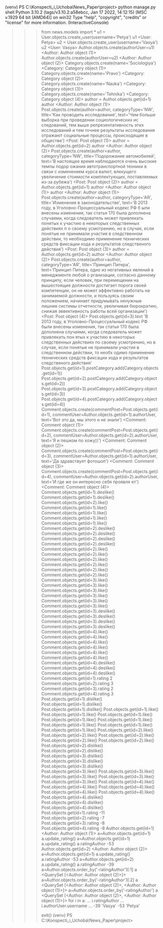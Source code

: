 (venv) PS C:\Konspecti_i_Uchoba\News_Paper\project> python manage.py shell
Python 3.10.2 (tags/v3.10.2:a58ebcc, Jan 17 2022, 14:12:15) [MSC v.1929 64 bit (AMD64)] on win32
Type "help", "copyright", "credits" or "license" for more information.
(InteractiveConsole)
>>> from news.models import *
>>> u1 = User.objects.create_user(username='Petya')
>>> u1
<User: Petya>
>>> u2 = User.objects.create_user(username='Vasya')
>>> u2
<User: Vasya>
>>> Author.objects.create(authorUser=u1)
<Author: Author object (1)>
>>> Author.objects.create(authorUser=u2)
<Author: Author object (2)>
>>> Category.objects.create(name='Sociologiya')
<Category: Category object (1)>
>>> Category.objects.create(name='Pravo')
<Category: Category object (2)>
>>> Category.objects.create(name='Nauka')
<Category: Category object (3)>
>>> Category.objects.create(name='Tehnika')
<Category: Category object (4)>
>>> author = Author.objects.get(id=1)
>>> author
<Author: Author object (1)>
>>> Post.objects.create(author=author, categoryType='NW', title='Как проводить исследование', text='Чем больше выборка при проведении социологических ис
следований, тем выше репрезентативность этих исследований и тем точнее результаты исследования отражают социальные процессы, происходящие в обществе')
<Post: Post object (1)>
>>> author = Author.objects.get(id=2)
>>> author
<Author: Author object (2)>
>>> Post.objects.create(author=author, categoryType='NW', title='Подорожание автомобилей', text='В настоящее время наблюдаются очень высокие темпы подор
ожания автотранспортной техники в связи с изменением курса валют, влекущего увеличение стоимости комплектующих, поставляемых из-за рубежа')
<Post: Post object (2)>
>>> author = Author.objects.get(id=1)
>>> author
<Author: Author object (1)>
>>> author
<Author: Author object (1)>
>>> Post.objects.create(author=author, categoryType='AR', title='Изменения в законодательстве', text='В 2013 году, в Уголовно-Процессуальный кодекс РФ б
ыли внесены изменения, так статья 170 была дополнена случаями, когда следователь может привлекать понятых к участию в некоторых следственных действиях п
о своему усмотрению, но в случае, если понятые не принимали участия в следственном действии, то необходимо применение технических средств фиксации хода
и результатов следственого действия')
<Post: Post object (3)>
>>> author = Author.objects.get(id=2)
>>> author
<Author: Author object (2)>
>>> Post.objects.create(author=author, categoryType='AR', title='Принцип Питера', text='Принцип Питера, одно из негативных явлений в менеджменте любой о
рганизации, согласно данному принципу, если человек, при перемещении на вышестоящие должности достигает порога своей компетенции, он не может эффективно
 работать на занимаемой должности, и пользуясь своим положением, начинает придумывать ненужные лишние системы отчетности, увеличивая бюрократию, снижая
эввективность работы всей организации')
<Post: Post object (4)>
>>> Post.objects.get(id=3).text
'В 2013 году, в Уголовно-Процессуальный кодекс РФ были внесены изменения, так статья 170 была дополнена случаями, когда следователь может привлекать пон
ятых к участию в некоторых следственных действиях по своему усмотрению, но в случае, если понятые не принимали участия в следственном действии, то необх
одимо применение технических средств фиксации хода и результатов следственого действия'
>>> Post.objects.get(id=1).postCategory.add(Category.objects.get(id=1))
>>> Post.objects.get(id=2).postCategory.add(Category.objects.get(id=2))
>>> Post.objects.get(id=3).postCategory.add(Category.objects.get(id=3))
>>> Post.objects.get(id=4).postCategory.add(Category.objects.get(id=4))
>>> Comment.objects.create(commentPost=Post.objects.get(id=1), commentUser=Author.objects.get(id=1).authorUser, text='Вот это да, мы этого и не знали')
<Comment: Comment object (1)>
>>> Comment.objects.create(commentPost=Post.objects.get(id=2), commentUser=Author.objects.get(id=2).authorUser, text='Я и пешком по хожу))')
<Comment: Comment object (2)>
>>> Comment.objects.create(commentPost=Post.objects.get(id=3), commentUser=Author.objects.get(id=1).authorUser, text='Да здравствует фотошоп')
<Comment: Comment object (3)>
>>> Comment.objects.create(commentPost=Post.objects.get(id=4), commentUser=Author.objects.get(id=2).authorUser, text='И где же он интересно себя проявля
ет')
<Comment: Comment object (4)>
>>> Comment.objects.get(id=1).deslike()
>>> Comment.objects.get(id=1).deslike()
>>> Comment.objects.get(id=2).like()
>>> Comment.objects.get(id=1).like()
>>> Comment.objects.get(id=1).like()
>>> Comment.objects.get(id=1).like()
>>> Comment.objects.get(id=1).like()
>>> Comment.objects.get(id=2).deslike()
>>> Comment.objects.get(id=2).deslike()
>>> Comment.objects.get(id=2).deslike()
>>> Comment.objects.get(id=2).deslike()
>>> Comment.objects.get(id=2).like()
>>> Comment.objects.get(id=2).like()
>>> Comment.objects.get(id=2).like()
>>> Comment.objects.get(id=2).like()
>>> Comment.objects.get(id=2).like()
>>> Comment.objects.get(id=2).like()
>>> Comment.objects.get(id=3).like()
>>> Comment.objects.get(id=3).like()
>>> Comment.objects.get(id=3).like()
>>> Comment.objects.get(id=3).like()
>>> Comment.objects.get(id=3).like()
>>> Comment.objects.get(id=3).like()
>>> Comment.objects.get(id=3).deslike()
>>> Comment.objects.get(id=3).deslike()
>>> Comment.objects.get(id=3).deslike()
>>> Comment.objects.get(id=3).deslike()
>>> Comment.objects.get(id=4).like()
>>> Comment.objects.get(id=4).like()
>>> Comment.objects.get(id=4).like()
>>> Comment.objects.get(id=4).like()
>>> Comment.objects.get(id=4).like()
>>> Comment.objects.get(id=4).like()
>>> Comment.objects.get(id=4).deslike()
>>> Comment.objects.get(id=4).deslike()
>>> Comment.objects.get(id=4).deslike()
>>> Comment.objects.get(id=1).rating
2
>>> Comment.objects.get(id=2).rating
3
>>> Comment.objects.get(id=3).rating
2
>>> Comment.objects.get(id=4).rating
3
>>> Post.objects.get(id=1).dislike()
>>> Post.objects.get(id=1).dislike()
>>> Post.objects.get(id=1).dislike()
>>> Post.objects.get(id=1).like()
>>> Post.objects.get(id=1).like()
>>> Post.objects.get(id=1).like()
>>> Post.objects.get(id=1).like()
>>> Post.objects.get(id=1).like()
>>> Post.objects.get(id=1).like()
>>> Post.objects.get(id=1).like()
>>> Post.objects.get(id=1).like()
>>> Post.objects.get(id=2).like()
>>> Post.objects.get(id=2).like()
>>> Post.objects.get(id=2).like()
>>> Post.objects.get(id=2).like()
>>> Post.objects.get(id=2).like()
>>> Post.objects.get(id=2).dislike()
>>> Post.objects.get(id=2).dislike()
>>> Post.objects.get(id=3).dislike()
>>> Post.objects.get(id=3).dislike()
>>> Post.objects.get(id=3).dislike()
>>> Post.objects.get(id=3).like()
>>> Post.objects.get(id=3).like()
>>> Post.objects.get(id=3).like()
>>> Post.objects.get(id=3).like()
>>> Post.objects.get(id=3).like()
>>> Post.objects.get(id=4).like()
>>> Post.objects.get(id=4).like()
>>> Post.objects.get(id=4).like()
>>> Post.objects.get(id=4).like()
>>> Post.objects.get(id=4).like()
>>> Post.objects.get(id=4).dislike()
>>> Post.objects.get(id=4).dislike()
>>> Post.objects.get(id=4).dislike()
>>> Post.objects.get(id=1).rating
-11
>>> Post.objects.get(id=2).rating
-7
>>> Post.objects.get(id=3).rating
-8
>>> Post.objects.get(id=4).rating
-8
>>> Author.objects.get(id=1)
<Author: Author object (1)>
>>> a=Author.objects.get(id=1)
>>> a.update_rating()
>>> a=Author.objects.get(id=1)
>>> a.update_rating()
>>> a.ratingAuthor
-53
>>> Author.objects.get(id=2)
<Author: Author object (2)>
>>> a=Author.objects.get(id=1)
>>> a.update_rating()
>>> a.ratingAuthor
-53
>>> a=Author.objects.get(id=2)
>>> a.update_rating()
>>> a.ratingAuthor
-39
>>> a=Author.objects.order_by('-ratingAuthor')[:1]
>>> a
<QuerySet [<Author: Author object (2)>]>
>>> a=Author.objects.order_by('-ratingAuthor')[:2]
>>> a
<QuerySet [<Author: Author object (2)>, <Author: Author object (1)>]>
>>> a=Author.objects.order_by('-ratingAuthor')
>>> a
<QuerySet [<Author: Author object (2)>, <Author: Author object (1)>]>
>>> for i in a:
...     i.ratingAuthor
...     i.authorUser.username
...
-39
'Vasya'
-53
'Petya'
>>>
>>> exit()
(venv) PS C:\Konspecti_i_Uchoba\News_Paper\project>
